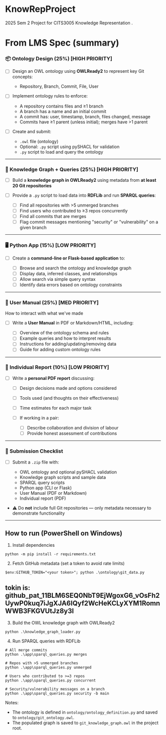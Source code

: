 # KnowRepProject
2025 Sem 2 Project for CITS3005 Knowledge Representation
.
# From LMS Spec (summary)

### 📦 Ontology Design (25%) [HIGH PRIORITY]

* [ ] Design an OWL ontology using **OWLReady2** to represent key Git concepts:

  * Repository, Branch, Commit, File, User
* [ ] Implement ontology rules to enforce:

  * A repository contains files and ≥1 branch
  * A branch has a name and an initial commit
  * A commit has: user, timestamp, branch, files changed, message
  * Commits have ≥1 parent (unless initial); merges have >1 parent
* [ ] Create and submit:

  * `.owl` file (ontology)
  * Optional: `.py` script using pySHACL for validation
  * `.py` script to load and query the ontology

---

### 🧠 Knowledge Graph + Queries (25%) [HIGH PRIORITY]

* [ ] Build a **knowledge graph in OWLReady2** using metadata from **at least 20 Git repositories**
* [ ] Provide a `.py` script to load data into **RDFLib** and run **SPARQL queries**:

  * [ ] Find all repositories with >5 unmerged branches
  * [ ] Find users who contributed to ≥3 repos concurrently
  * [ ] Find all commits that are merges
  * [ ] Flag commit messages mentioning "security" or "vulnerability" on a given branch

---

### 🖥️ Python App (15%) [LOW PRIORITY]

* [ ] Create a **command-line or Flask-based application** to:

  * [ ] Browse and search the ontology and knowledge graph
  * [ ] Display data, inferred classes, and relationships
  * [ ] Allow search via simple query syntax
  * [ ] Identify data errors based on ontology constraints

---

### 📘 User Manual (25%) [MED PRIORITY]
How to interact with what we've made

* [ ] Write a **User Manual** in PDF or Markdown/HTML, including:

  * [ ] Overview of the ontology schema and rules
  * [ ] Example queries and how to interpret results
  * [ ] Instructions for adding/updating/removing data
  * [ ] Guide for adding custom ontology rules

---

### 🧾 Individual Report (10%) [LOW PRIORITY]

* [ ] Write a **personal PDF report** discussing:

  * [ ] Design decisions made and options considered
  * [ ] Tools used (and thoughts on their effectiveness)
  * [ ] Time estimates for each major task
  * [ ] If working in a pair:

    * [ ] Describe collaboration and division of labour
    * [ ] Provide honest assessment of contributions

---

### 📁 Submission Checklist

* [ ] Submit a `.zip` file with:

  * OWL ontology and optional pySHACL validation
  * Knowledge graph scripts and sample data
  * SPARQL query scripts
  * Python app (CLI or Flask)
  * User Manual (PDF or Markdown)
  * Individual report (PDF)
* ⚠️ Do **not** include full Git repositories — only metadata necessary to demonstrate functionality


---

## How to run (PowerShell on Windows)

1) Install dependencies

```
python -m pip install -r requirements.txt
```

2) Fetch GitHub metadata (set a token to avoid rate limits)

```
$env:GITHUB_TOKEN="<your token>"; python .\ontology\git_data.py
```
## tokin is: 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

3) Build the OWL knowledge graph with OWLReady2

```
python .\knowledge_graph_loader.py
```

4) Run SPARQL queries with RDFLib

```
# All merge commits
python .\app\sparql_queries.py merges

# Repos with >5 unmerged branches
python .\app\sparql_queries.py unmerged

# Users who contributed to >=3 repos
python .\app\sparql_queries.py concurrent

# Security/vulnerability messages on a branch
python .\app\sparql_queries.py security -b main
```

Notes:
- The ontology is defined in `ontology/ontology_definition.py` and saved to `ontology/git_ontology.owl`.
- The populated graph is saved to `git_knowledge_graph.owl` in the project root.

